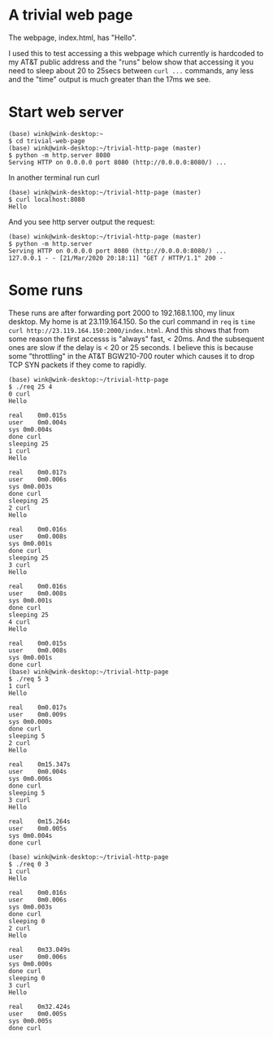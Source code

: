 # A trivial web page

The webpage, index.html, has "Hello".

I used this to test accessing a this webpage which currently
is hardcoded to my AT&T public address and the "runs" below
show that accessing it you need to sleep about 20 to 25secs
between `curl ...` commands, any less and the "time" output
is much greater than the 17ms we see.

# Start web server
```
(base) wink@wink-desktop:~
$ cd trivial-web-page
(base) wink@wink-desktop:~/trivial-http-page (master)
$ python -m http.server 8080
Serving HTTP on 0.0.0.0 port 8080 (http://0.0.0.0:8080/) ...
```

In another terminal run curl
```
(base) wink@wink-desktop:~/trivial-http-page (master)
$ curl localhost:8080
Hello
```

And you see http server output the request:
```
(base) wink@wink-desktop:~/trivial-http-page (master)
$ python -m http.server
Serving HTTP on 0.0.0.0 port 8080 (http://0.0.0.0:8080/) ...
127.0.0.1 - - [21/Mar/2020 20:18:11] "GET / HTTP/1.1" 200 -
```

# Some runs

These runs are after forwarding port 2000 to 192.168.1.100,
my linux desktop.  My home is at 23.119.164.150. So the curl
command in `req` is `time curl http://23.119.164.150:2000/index.html`.
And this shows that from some reason the first accesss is "always"
fast, < 20ms. And the subsequent ones are slow if the delay is < 20 or 25
seconds. I believe this is because some "throttling" in the AT&T
BGW210-700 router which causes it to drop TCP SYN packets if they come
to rapidly.

```
(base) wink@wink-desktop:~/trivial-http-page
$ ./req 25 4
0 curl
Hello

real	0m0.015s
user	0m0.004s
sys	0m0.004s
done curl
sleeping 25
1 curl
Hello

real	0m0.017s
user	0m0.006s
sys	0m0.003s
done curl
sleeping 25
2 curl
Hello

real	0m0.016s
user	0m0.008s
sys	0m0.001s
done curl
sleeping 25
3 curl
Hello

real	0m0.016s
user	0m0.008s
sys	0m0.001s
done curl
sleeping 25
4 curl
Hello

real	0m0.015s
user	0m0.008s
sys	0m0.001s
done curl
(base) wink@wink-desktop:~/trivial-http-page
$ ./req 5 3
1 curl
Hello

real	0m0.017s
user	0m0.009s
sys	0m0.000s
done curl
sleeping 5
2 curl
Hello

real	0m15.347s
user	0m0.004s
sys	0m0.006s
done curl
sleeping 5
3 curl
Hello

real	0m15.264s
user	0m0.005s
sys	0m0.004s
done curl

(base) wink@wink-desktop:~/trivial-http-page
$ ./req 0 3
1 curl
Hello

real	0m0.016s
user	0m0.006s
sys	0m0.003s
done curl
sleeping 0
2 curl
Hello

real	0m33.049s
user	0m0.006s
sys	0m0.000s
done curl
sleeping 0
3 curl
Hello

real	0m32.424s
user	0m0.005s
sys	0m0.005s
done curl
```
